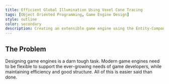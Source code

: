```yaml
---
title: Efficient Global Illumination Using Voxel Cone Tracing
tags: [Object Oriented Programming, Game Engine Design]
style: outline
color: secondary
description: Creating an extensible game engine using the Entity-Component System (ECS) design pattern.
---
```


## The Problem
Designing game engines is a darn tough task. Modern game engines need to be flexible to support the ever-growing needs of game developers, while maintaining efficiency and good structure. All of this is easier said than done.



